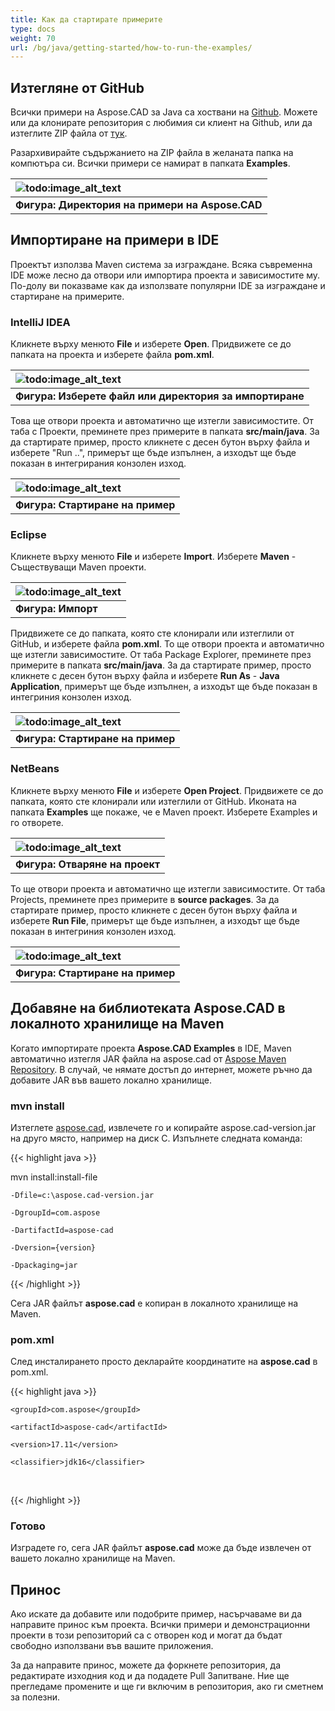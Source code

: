 ```yaml
---
title: Как да стартирате примерите
type: docs
weight: 70
url: /bg/java/getting-started/how-to-run-the-examples/
---
```


## **Изтегляне от GitHub**

Всички примери на Aspose.CAD за Java са хоствани на [Github](https://github.com/aspose-cad/Aspose.CAD-for-Java). Можете или да клонирате репозитория с любимия си клиент на Github, или да изтеглите ZIP файла от [тук](https://github.com/aspose-cad/Aspose.CAD-for-Java/archive/master.zip).

Разархивирайте съдържанието на ZIP файла в желаната папка на компютъра си. Всички примери се намират в папката **Examples**.

|![todo:image_alt_text](https://i.imgur.com/7WsFK0M.png)|
| :- |
|**Фигура: Директория на примери на Aspose.CAD**|

## **Импортиране на примери в IDE**

Проектът използва Maven система за изграждане. Всяка съвременна IDE може лесно да отвори или импортира проекта и зависимостите му. По-долу ви показваме как да използвате популярни IDE за изграждане и стартиране на примерите.

### **IntelliJ IDEA**

Кликнете върху менюто **File** и изберете **Open**. Придвижете се до папката на проекта и изберете файла **pom.xml**.

|![todo:image_alt_text](https://i.imgur.com/nPfCrsR.png)|
| :- |
|**Фигура: Изберете файл или директория за импортиране**|
Това ще отвори проекта и автоматично ще изтегли зависимостите. От таба с Проекти, преминете през примерите в папката **src/main/java**. За да стартирате пример, просто кликнете с десен бутон върху файла и изберете "Run ..", примерът ще бъде изпълнен, а изходът ще бъде показан в интегрирания конзолен изход.

|![todo:image_alt_text](https://i.imgur.com/nMaSTiG.png)|
| :- |
|**Фигура: Стартиране на пример**|

### **Eclipse**

Кликнете върху менюто **File** и изберете **Import**. Изберете **Maven** - Съществуващи Maven проекти.

|![todo:image_alt_text](https://i.imgur.com/Ca0cHFr.png)|
| :- |
|**Фигура: Импорт**|
Придвижете се до папката, която сте клонирали или изтеглили от GitHub, и изберете файла **pom.xml**. То ще отвори проекта и автоматично ще изтегли зависимостите. От таба Package Explorer, преминете през примерите в папката **src/main/java**. За да стартирате пример, просто кликнете с десен бутон върху файла и изберете **Run As** - **Java Application**, примерът ще бъде изпълнен, а изходът ще бъде показан в интегриния конзолен изход.

|![todo:image_alt_text](https://i.imgur.com/7WsFK0M.png)|
| :- |
|**Фигура: Стартиране на пример**|

### **NetBeans**

Кликнете върху менюто **File** и изберете **Open Project**. Придвижете се до папката, която сте клонирали или изтеглили от GitHub. Иконата на папката **Examples** ще покаже, че е Maven проект. Изберете Examples и го отворете.

|![todo:image_alt_text](https://i.imgur.com/KOcP5Z2.png)|
| :- |
|**Фигура: Отваряне на проект**|
То ще отвори проекта и автоматично ще изтегли зависимостите. От таба Projects, преминете през примерите в **source packages**. За да стартирате пример, просто кликнете с десен бутон върху файла и изберете **Run File**, примерът ще бъде изпълнен, а изходът ще бъде показан в интегриния конзолен изход.

|![todo:image_alt_text](https://i.imgur.com/VUUU4BD.png)|
| :- |
|**Фигура: Стартиране на пример**|

## **Добавяне на библиотеката Aspose.CAD в локалното хранилище на Maven**

Когато импортирате проекта **Aspose.CAD Examples** в IDE, Maven автоматично изтегля JAR файла на aspose.cad от [Aspose Maven Repository](https://releases.aspose.com/java/repo/). В случай, че нямате достъп до интернет, можете ръчно да добавите JAR във вашето локално хранилище.

### **mvn install**

Изтеглете [aspose.cad](https://releases.aspose.com/java/repo/com/aspose/aspose-cad/), извлечете го и копирайте aspose.cad-version.jar на друго място, например на диск C. Изпълнете следната команда:

{{< highlight java >}}

 mvn install:install-file

    -Dfile=c:\aspose.cad-version.jar

    -DgroupId=com.aspose

    -DartifactId=aspose-cad

    -Dversion={version}

    -Dpackaging=jar

{{< /highlight >}}

Сега JAR файлът **aspose.cad** е копиран в локалното хранилище на Maven.

### **pom.xml**

След инсталирането просто декларайте координатите на **aspose.cad** в pom.xml.

{{< highlight java >}}

 <dependency>

    <groupId>com.aspose</groupId>

    <artifactId>aspose-cad</artifactId>

    <version>17.11</version>

    <classifier>jdk16</classifier>

 </dependency>

{{< /highlight >}}

### **Готово**

Изградете го, сега JAR файлът **aspose.cad** може да бъде извлечен от вашето локално хранилище на Maven.

## **Принос**

Ако искате да добавите или подобрите пример, насърчаваме ви да направите принос към проекта. Всички примери и демонстрационни проекти в този репозиторий са с отворен код и могат да бъдат свободно използвани във вашите приложения.

За да направите принос, можете да форкнете репозитория, да редактирате изходния код и да подадете Pull Запитване. Ние ще прегледаме промените и ще ги включим в репозитория, ако ги сметнем за полезни.
